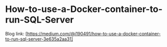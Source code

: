 # How-to-use-a-Docker-container-to-run-SQL-Server

Blog link: [https://medium.com/@i190491/how-to-use-a-docker-container-to-run-sql-server-3e635a2aa31]
